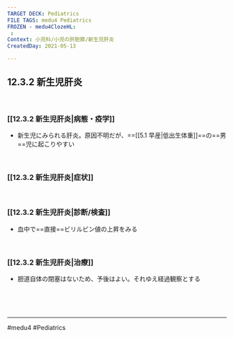 ```yaml
---
TARGET DECK: Pediatrics
FILE TAGS: medu4 Pediatrics
FROZEN - medu4ClozeHL:
 : 
Context: 小児科/小児の肝胆膵/新生児肝炎
CreatedDay: 2021-05-13

---
```


## 12.3.2 新生児肝炎

<br>

### [[12.3.2 新生児肝炎|病態・疫学]]
* 新生児にみられる肝炎。原因不明だが、==[[5.1 早産|低出生体重]]==の==男==児に起こりやすい
<!--ID: 1620898238699-->


<br>

### [[12.3.2 新生児肝炎|症状]]


<br>

### [[12.3.2 新生児肝炎|診断/検査]]
* 血中で==直接==ビリルビン値の上昇をみる
<!--ID: 1620898238704-->


<br>

### [[12.3.2 新生児肝炎|治療]]
* 胆道自体の閉塞はないため、予後はよい。それゆえ経過観察とする


<br><br><br>

---
#medu4 #Pediatrics

